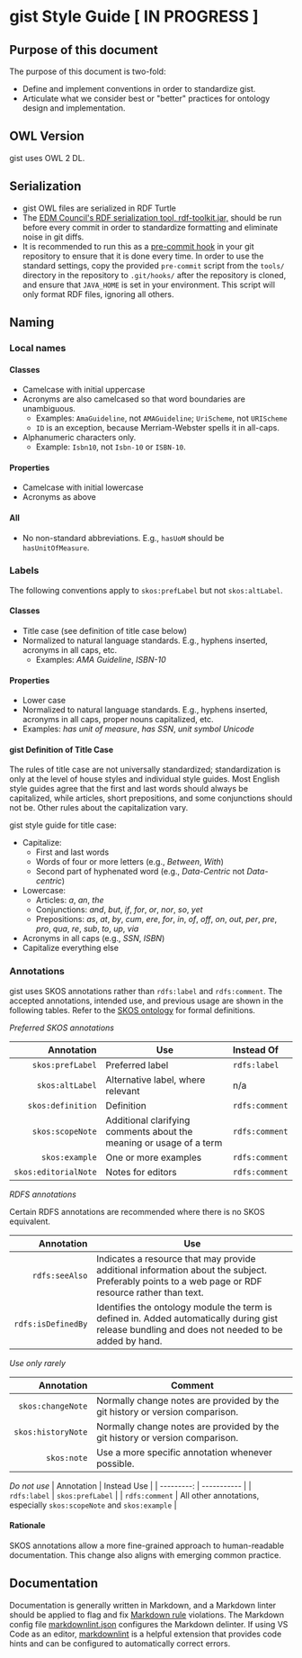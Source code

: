 gist Style Guide [ IN PROGRESS ]
=====

Purpose of this document
-----

The purpose of this document is two-fold:

- Define and implement conventions in order to standardize gist.
- Articulate what we consider best or "better" practices for ontology design and implementation.

OWL Version
-----

gist uses OWL 2 DL.

Serialization
-----

- gist OWL files are serialized in RDF Turtle
- The [EDM Council's RDF serialization tool, rdf-toolkit.jar,](https://github.com/edmcouncil/rdf-toolkit) should be run before every commit in order to standardize formatting and eliminate noise in git diffs.
- It is recommended to run this as a [pre-commit hook](https://git-scm.com/book/en/v2/Customizing-Git-Git-Hooks) in your git repository to ensure that it is done every time.
  In order to use the standard settings, copy the provided `pre-commit` script from the `tools/` directory in the repository to `.git/hooks/` after the repository is cloned,
  and ensure that `JAVA_HOME` is set in your environment. This script will only format RDF files, ignoring all others.

Naming
-----

### Local names

#### Classes

- Camelcase with initial uppercase
- Acronyms are also camelcased so that word boundaries are unambiguous.
  - Examples: `AmaGuideline`, not `AMAGuideline`; `UriScheme`, not `URIScheme`
  - `ID` is an exception, because Merriam-Webster spells it in all-caps.
- Alphanumeric characters only.
  - Example: `Isbn10`, not `Isbn-10` or `ISBN-10`.
  
#### Properties

- Camelcase with initial lowercase
- Acronyms as above

#### All

- No non-standard abbreviations. E.g., `hasUoM` should be `hasUnitOfMeasure`.

### Labels

The following conventions apply to `skos:prefLabel` but not `skos:altLabel`.

#### Classes

- Title case (see definition of title case below)
- Normalized to natural language standards. E.g., hyphens inserted, acronyms in all caps, etc.
  - Examples: _AMA Guideline_, _ISBN-10_
  
#### Properties

- Lower case
- Normalized to natural language standards. E.g., hyphens inserted, acronyms in all caps, proper nouns capitalized, etc.
- Examples: _has unit of measure_, _has SSN_, _unit symbol Unicode_

#### gist Definition of Title Case

The rules of title case are not universally standardized; standardization is only at the level of house styles and individual style guides. Most English style guides agree that the first and last words should always be capitalized, while articles, short prepositions, and some conjunctions should not be. Other rules about the capitalization vary.

gist style guide for title case:

- Capitalize:
  - First and last words
  - Words of four or more letters (e.g., _Between_, _With_)
  - Second part of hyphenated word (e.g., _Data-Centric_ not _Data-centric_)
- Lowercase:
  - Articles: *a*, *an*, *the*
  - Conjunctions: *and*, *but*, *if*, *for*, *or*, *nor*, *so*, *yet*
  - Prepositions: *as*, *at*, *by*, *cum*, *ere*, *for*, *in*, *of*, *off*, *on*, *out*, *per*, *pre*, *pro*, *qua*, *re*, *sub*, *to*, *up*, *via*
- Acronyms in all caps (e.g., _SSN_, _ISBN_)
- Capitalize everything else

### Annotations

gist uses SKOS annotations rather than `rdfs:label` and `rdfs:comment`. The accepted annotations, intended use, and previous usage are shown in the following tables. Refer to the [SKOS ontology](http://www.w3.org/2004/02/skos/core) for formal definitions.

*Preferred SKOS annotations*

| Annotation | Use | Instead Of |
| ---------: | --- |:---------|
| `skos:prefLabel` | Preferred label | `rdfs:label` |
| `skos:altLabel`  | Alternative label, where relevant | n/a |
| `skos:definition` | Definition | `rdfs:comment` |
| `skos:scopeNote` | Additional clarifying comments about the meaning or usage of a term | `rdfs:comment` |
| `skos:example`   | One or more examples  | `rdfs:comment` |
| `skos:editorialNote` | Notes for editors | `rdfs:comment` |

*RDFS annotations*

Certain RDFS annotations are recommended where there is no SKOS equivalent.

| Annotation | Use |
| ---------: | --- |
| `rdfs:seeAlso` | Indicates a resource that may provide additional information about the subject. Preferably points to a web page or RDF resource rather than text. |
| `rdfs:isDefinedBy` | Identifies the ontology module the term is defined in. Added automatically during gist release bundling and does not needed to be added by hand. |

*Use only rarely*

| Annotation | Comment |
| ---------: | ------- |
| `skos:changeNote` | Normally change notes are provided by the git history or version comparison. |
| `skos:historyNote` | Normally change notes are provided by the git history or version comparison. |
| `skos:note` | Use a more specific annotation whenever possible. |

*Do not use*
| Annotation | Instead Use |
| ---------: | ----------- |
| `rdfs:label` | `skos:prefLabel` |
| `rdfs:comment` | All other annotations, especially `skos:scopeNote` and `skos:example` |

#### Rationale

SKOS annotations allow a more fine-grained approach to human-readable documentation. This change also aligns with emerging common practice.

Documentation
-----

Documentation is generally written in Markdown, and a Markdown linter should be applied to flag and fix [Markdown rule](https://github.com/DavidAnson/markdownlint/blob/v0.20.3/doc/Rules.md) violations. The Markdown config file [markdownlint.json](.markdownlint.json) configures the Markdown delinter. If using VS Code as an editor, [markdownlint](https://marketplace.visualstudio.com/items?itemName=DavidAnson.vscode-markdownlint) is a helpful extension that provides code hints and can be configured to automatically correct errors.
